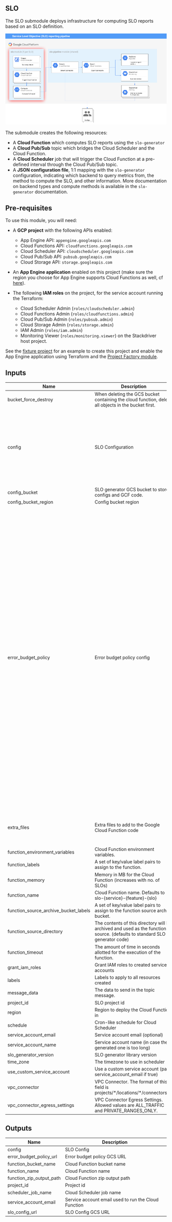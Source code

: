 ## SLO

The SLO submodule deploys infrastructure for computing SLO reports based on an
SLO definition.

![Architecture](./diagram.png)

The submodule creates the following resources:

* A **Cloud Function** which computes SLO reports using the `slo-generator`
* A **Cloud Pub/Sub** topic which bridges the Cloud Scheduler and the Cloud
  Function.
* A **Cloud Scheduler** job that will trigger the Cloud Function at a pre-defined
  interval through the Cloud Pub/Sub topic.
* A **JSON configuration file**, 1:1 mapping with the `slo-generator`
  configuration, indicating which backend to query metrics from, the method to
  compute the SLO, and other information. More documentation on backend types
  and compute methods is available in the `slo-generator` documentation.


## Pre-requisites
To use this module, you will need:

- A **GCP project** with the following APIs enabled:
  - App Engine API: `appengine.googleapis.com`
  - Cloud Functions API: `cloudfunctions.googleapis.com`
  - Cloud Scheduler API: `cloudscheduler.googleapis.com`
  - Cloud Pub/Sub API: `pubsub.googleapis.com`
  - Cloud Storage API: `storage.googleapis.com`

- An **App Engine application** enabled on this project (make sure the region
  you choose for App Engine supports Cloud Functions as well, cf [here](https://cloud.google.com/functions/docs/locations)).

- The following **IAM roles** on the project, for the service account running the Terraform:
  - Cloud Scheduler Admin (`roles/cloudscheduler.admin`)
  - Cloud Functions Admin (`roles/cloudfunctions.admin`)
  - Cloud Pub/Sub Admin (`roles/pubsub.admin`)
  - Cloud Storage Admin (`roles/storage.admin`)
  - IAM Admin (`roles/iam.admin`)
  - Monitoring Viewer (`roles/monitoring.viewer`) on the Stackdriver host project.

See the [fixture project](../../test/setup/main.tf) for an example to create this project and enable the App Engine application using Terraform and the [Project Factory module](https://github.com/terraform-google-modules/terraform-google-project-factory).

<!-- BEGINNING OF PRE-COMMIT-TERRAFORM DOCS HOOK -->
## Inputs

| Name | Description | Type | Default | Required |
|------|-------------|------|---------|:--------:|
| bucket\_force\_destroy | When deleting the GCS bucket containing the cloud function, delete all objects in the bucket first. | `string` | `"true"` | no |
| config | SLO Configuration | <pre>object({<br>    slo_name        = string<br>    slo_target      = number<br>    slo_description = string<br>    service_name    = string<br>    feature_name    = string<br>    metadata        = map(string)<br>    backend         = any<br>    exporters       = any<br>  })</pre> | n/a | yes |
| config\_bucket | SLO generator GCS bucket to store configs and GCF code. | `string` | `""` | no |
| config\_bucket\_region | Config bucket region | `string` | `"EU"` | no |
| error\_budget\_policy | Error budget policy config | <pre>list(object({<br>    error_budget_policy_step_name  = string<br>    measurement_window_seconds     = number<br>    alerting_burn_rate_threshold   = number<br>    urgent_notification            = bool<br>    overburned_consequence_message = string<br>    achieved_consequence_message   = string<br>  }))</pre> | <pre>[<br>  {<br>    "achieved_consequence_message": "Last hour on track",<br>    "alerting_burn_rate_threshold": 9,<br>    "error_budget_policy_step_name": "a.Last 1 hour",<br>    "measurement_window_seconds": 3600,<br>    "overburned_consequence_message": "Page the SRE team to defend the SLO",<br>    "urgent_notification": true<br>  },<br>  {<br>    "achieved_consequence_message": "Last 12 hours on track",<br>    "alerting_burn_rate_threshold": 3,<br>    "error_budget_policy_step_name": "b.Last 12 hours",<br>    "measurement_window_seconds": 43200,<br>    "overburned_consequence_message": "Page the SRE team to defend the SLO",<br>    "urgent_notification": true<br>  },<br>  {<br>    "achieved_consequence_message": "Last week on track",<br>    "alerting_burn_rate_threshold": 1.5,<br>    "error_budget_policy_step_name": "c.Last 7 days",<br>    "measurement_window_seconds": 604800,<br>    "overburned_consequence_message": "Dev team dedicates two Engineers to the action items of the post-mortem",<br>    "urgent_notification": false<br>  },<br>  {<br>    "achieved_consequence_message": "Unfreeze release, per the agreed roll-out policy",<br>    "alerting_burn_rate_threshold": 1,<br>    "error_budget_policy_step_name": "d.Last 28 days",<br>    "measurement_window_seconds": 2419200,<br>    "overburned_consequence_message": "Freeze release, unless related to reliability or security",<br>    "urgent_notification": false<br>  }<br>]</pre> | no |
| extra\_files | Extra files to add to the Google Cloud Function code | <pre>list(object({<br>    content  = string,<br>    filename = string<br>  }))</pre> | `[]` | no |
| function\_environment\_variables | Cloud Function environment variables. | `map(string)` | `{}` | no |
| function\_labels | A set of key/value label pairs to assign to the function. | `map(string)` | `{}` | no |
| function\_memory | Memory in MB for the Cloud Function (increases with no. of SLOs) | `number` | `128` | no |
| function\_name | Cloud Function name. Defaults to slo-{service}-{feature}-{slo} | `string` | `""` | no |
| function\_source\_archive\_bucket\_labels | A set of key/value label pairs to assign to the function source archive bucket. | `map(string)` | `{}` | no |
| function\_source\_directory | The contents of this directory will be archived and used as the function source. (defaults to standard SLO generator code) | `string` | `""` | no |
| function\_timeout | The amount of time in seconds allotted for the execution of the function. | `number` | `60` | no |
| grant\_iam\_roles | Grant IAM roles to created service accounts | `bool` | `true` | no |
| labels | Labels to apply to all resources created | `map` | `{}` | no |
| message\_data | The data to send in the topic message. | `string` | `"dGVzdA=="` | no |
| project\_id | SLO project id | `any` | n/a | yes |
| region | Region to deploy the Cloud Function in | `string` | `"us-east1"` | no |
| schedule | Cron-like schedule for Cloud Scheduler | `string` | `"* * * * */1"` | no |
| service\_account\_email | Service account email (optional) | `string` | `""` | no |
| service\_account\_name | Service account name (in case the generated one is too long) | `string` | `""` | no |
| slo\_generator\_version | SLO generator library version | `string` | `"1.4.0"` | no |
| time\_zone | The timezone to use in scheduler | `string` | `"Etc/UTC"` | no |
| use\_custom\_service\_account | Use a custom service account (pass service\_account\_email if true) | `bool` | `false` | no |
| vpc\_connector | VPC Connector. The format of this field is projects/\*/locations/\*/connectors/\*. | `any` | `null` | no |
| vpc\_connector\_egress\_settings | VPC Connector Egress Settings. Allowed values are ALL\_TRAFFIC and PRIVATE\_RANGES\_ONLY. | `any` | `null` | no |

## Outputs

| Name | Description |
|------|-------------|
| config | SLO Config |
| error\_budget\_policy\_url | Error budget policy GCS URL |
| function\_bucket\_name | Cloud Function bucket name |
| function\_name | Cloud Function name |
| function\_zip\_output\_path | Cloud Function zip output path |
| project\_id | Project id |
| scheduler\_job\_name | Cloud Scheduler job name |
| service\_account\_email | Service account email used to run the Cloud Function |
| slo\_config\_url | SLO Config GCS URL |

<!-- END OF PRE-COMMIT-TERRAFORM DOCS HOOK -->
